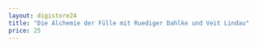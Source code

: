 ```yaml
---
layout: digistore24
title: "Die Alchemie der Fülle mit Ruediger Dahlke und Veit Lindau"
price: 25
---
```

